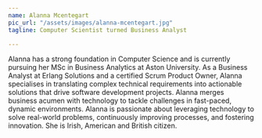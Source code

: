 ```yaml
---
name: Alanna Mcentegart
pic_url: "/assets/images/alanna-mcentegart.jpg"
tagline: Computer Scientist turned Business Analyst

---
```

Alanna has a strong foundation in Computer Science and is currently pursuing her MSc in Business Analytics at Aston University. As a Business Analyst at Erlang Solutions and a certified Scrum Product Owner, Alanna specialises in translating complex technical requirements into actionable solutions that drive software development projects. Alanna merges business acumen with technology to tackle challenges in fast-paced, dynamic environments.
Alanna is passionate about leveraging technology to solve real-world problems, continuously improving processes, and fostering innovation. She is Irish, American and British citizen.